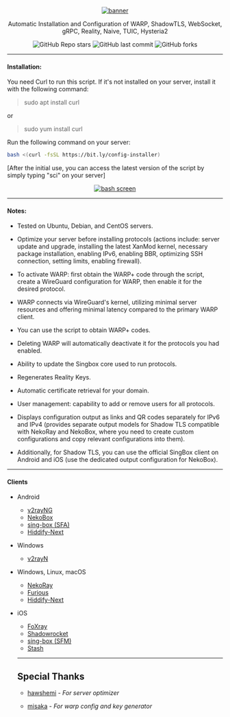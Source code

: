 <div align="center">

[![banner](https://github.com/TheyCallMeSecond/config-examples/blob/main/img/SCI.png?raw=true "banner")](https://github.com/TheyCallMeSecond/config-examples/blob/main/img/SCI.png?raw=true "banner")


Automatic Installation and Configuration of WARP, ShadowTLS, WebSocket, gRPC, Reality, Naive, TUIC, Hysteria2



![GitHub Repo stars](https://img.shields.io/github/stars/TheyCallMeSecond/config-examples?style=for-the-badge&color=cba6f7) ![GitHub last commit](https://img.shields.io/github/last-commit/TheyCallMeSecond/config-examples?style=for-the-badge&color=b4befe) ![GitHub forks](https://img.shields.io/github/forks/TheyCallMeSecond/config-examples?style=for-the-badge&color=cba6f7)
</div>

------------

#### Installation:


 You need Curl to run this script. If it's not installed on your server, install it with the following command:

>sudo apt install curl

or 

>sudo yum install curl 


Run the following command on your server:


```bash
bash <(curl -fsSL https://bit.ly/config-installer)
```

 [After the initial use, you can access the latest version of the script by simply typing "sci" on your server]


 <div align="center">
 
[![bash screen](https://github.com/TheyCallMeSecond/config-examples/blob/main/img/29.png?raw=true "bash screen")](https://github.com/TheyCallMeSecond/config-examples/blob/main/img/29.png?raw=true "bash screen")

</div>

------------

#### Notes:

- Tested on Ubuntu, Debian, and CentOS servers.

- Optimize your server before installing protocols (actions include: server update and upgrade, installing the latest XanMod kernel, necessary package installation, enabling IPv6, enabling BBR, optimizing SSH connection, setting limits, enabling firewall).

- To activate WARP: first obtain the WARP+ code through the script, create a WireGuard configuration for WARP, then enable it for the desired protocol.

- WARP connects via WireGuard's kernel, utilizing minimal server resources and offering minimal latency compared to the primary WARP client.

- You can use the script to obtain WARP+ codes.

- Deleting WARP will automatically deactivate it for the protocols you had enabled.

- Ability to update the Singbox core used to run protocols.

- Regenerates Reality Keys.

- Automatic certificate retrieval for your domain.

- User management: capability to add or remove users for all protocols.

- Displays configuration output as links and QR codes separately for IPv6 and IPv4 (provides separate output models for Shadow TLS compatible with NekoRay and NekoBox, where you need to create custom configurations and copy relevant configurations into them).

- Additionally, for Shadow TLS, you can use the official SingBox client on Android and iOS (use the dedicated output configuration for NekoBox).



------------

#### Clients
- Android
  - [v2rayNG](https://github.com/2dust/v2rayNg/releases)
  - [NekoBox](https://github.com/MatsuriDayo/NekoBoxForAndroid/releases)
  - [sing-box (SFA)](https://github.com/SagerNet/sing-box/releases)
  - [Hiddify-Next](https://github.com/hiddify/hiddify-next/releases)
- Windows
  - [v2rayN](https://github.com/2dust/v2rayN/releases)
- Windows, Linux, macOS
  - [NekoRay](https://github.com/MatsuriDayo/nekoray/releases)
  - [Furious](https://github.com/LorenEteval/Furious/releases)
  - [Hiddify-Next](https://github.com/hiddify/hiddify-next/releases)
- iOS
  - [FoXray](https://apps.apple.com/app/foxray/id6448898396)
  - [Shadowrocket](https://apps.apple.com/app/shadowrocket/id932747118)
  - [sing-box (SFM)](https://github.com/SagerNet/sing-box/releases)
  - [Stash](https://apps.apple.com/app/stash/id1596063349)

  ------------
 
  ## Special Thanks


  - [hawshemi](https://github.com/hawshemi/Linux-Optimizer) - *For server optimizer*

  - [misaka](https://replit.com/@misaka-blog/warpgo-profile-generator) - *For warp config and key generator*
